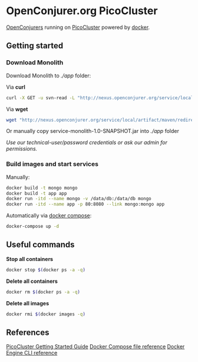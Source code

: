 # OpenConjurer.org PicoCluster

[OpenConjurers](http://openconjurer.org/) running on [PicoCluster](https://www.picocluster.com/collections/pico-5/products/pico-5-odroid-c2-advanced-cluster-kit) powered by [docker](https://www.docker.com/). 

## Getting started
### Download Monolith

Download Monolith to _./app_ folder:

Via **curl**

```bash
curl -X GET -u svn-read -L "http://nexus.openconjurer.org/service/local/artifact/maven/redirect?g=org.openconjurer&a=service-monolith&v=LATEST&r=snapshots&e=jar" -o service-monolith-1.0-SNAPSHOT.jar
```

Via **wget**

```bash
wget "http://nexus.openconjurer.org/service/local/artifact/maven/redirect?g=org.openconjurer&a=service-monolith&v=LATEST&r=snapshots&e=jar" --user=svn-read --ask-password -O service-monolith-1.0-SNAPSHOT.jar
```

Or manually copy service-monolith-1.0-SNAPSHOT.jar into _./app_ folder

_Use our technical-user/password credentials or ask our admin for permissions._

### Build images and start services

Manually:
```bash
docker build -t mongo mongo
docker build -t app app
docker run -itd --name mongo -v /data/db:/data/db mongo
docker run -itd --name app -p 80:8080 --link mongo:mongo app
```

Automatically via [docker compose](https://docs.docker.com/compose/compose-file):

```bash
docker-compose up -d
```

## Useful commands

**Stop all containers**
```bash
docker stop $(docker ps -a -q)
```

**Delete all containers**

```bash
docker rm $(docker ps -a -q)
```

**Delete all images**

```bash
docker rmi $(docker images -q)
```

## References

[PicoCluster Getting Started Guide](https://www.picocluster.com/pages/picocluster-getting-started-guide)
[Docker Compose file reference](https://docs.docker.com/compose/compose-file)
[Docker Engine CLI reference](https://docs.docker.com/engine/reference/commandline/docker)